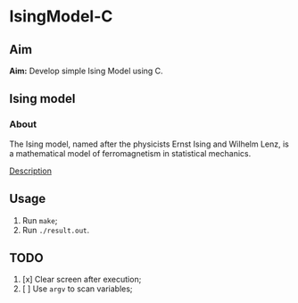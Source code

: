 # IsingModel-C

## Aim

**Aim:** Develop simple Ising Model using C.

## Ising model

### About

The Ising model, named after the physicists Ernst Ising and Wilhelm Lenz, 
is a mathematical model of ferromagnetism in statistical mechanics.

[Description](https://en.wikipedia.org/wiki/Ising_model#Two_dimensions)

## Usage

1. Run `make`;
2. Run `./result.out`.

## TODO

1. [x] Clear screen after execution;
2. [ ] Use `argv` to scan variables;
